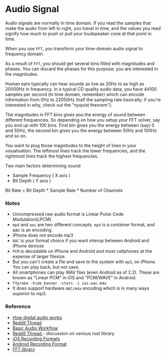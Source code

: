 # Audio Signal

Audio signals are normally in time domain. If you read the samples that make the audio from left to right, you travel in time, and the values you read signify how much to push or pull your loudspeaker cone at that point in time.

When you use `FFT`, you transform your time-domain audio signal to frequency domain.

As a result of `FFT`, you should get several bins filled with magnitudes and phases. You can discard the phases for this purpose; you are interested in the magnitudes.

Human ears typically can hear sounds as low as 20Hz to as high as 20000Hz in frequency. In a typical CD quality audio data, you have 44100 samples per second (in time domain, remember) which can encode information from 0Hz to 22050Hz (half the sampling rate basically; if you're interested in why, check out the "nyquist theorem").

The magnitudes in FFT bins gives you the energy of sound between different frequencies. So depending on how you setup your FFT solver, say you end up with 100 bins. First bin gives you the energy between (say) 0 and 50Hz, the second bin gives you the energy between 50Hz and 100Hz and so on. 

You want to plug those magnitudes to the height of lines in your visualisation. The leftmost lines track the lower frequencies, and the rightmost lines track the highest frequencies.

Two main factors determining sound
- Sample Frequency ( X axis )
- Bit Depth ( Y axis )
 
Bit Rate = Bit Depth * Sample Rate * Number of Channels

### Notes
- Uncompressed raw audio format is Linear Pulse Code Modulation(LPCM)
- `mp4` and `aac` are two different concepts. `mp4` is a container format, and aac is an encoding.
- iPhone does not encode mp3
- `AAC` is your format choice if you want interop between Android and iPhone devices
- `PCM` is decodable on iPhone and Android and most cellphones at the expense of larger filesize.
- But you can't create a file and save to the system with `mp3`, on iPhone. You can play back, but not save.
- All smartphones can play WAV files (even Android as of 2.2). These are known as "Linear PCM" in iOS and "PCM/WAVE" in Android.
- `ffprobe -hide_banner -stats -i ios-aac.m4a`
- It does support hardware `AAC/m4a` encoding which is in many ways superior to mp3.

###  Reference
- [How digital audio works](https://www.youtube.com/watch?v=1RIA9U5oXro&ab_channel=Computerphile)
- [Reddit Thread ](https://www.reddit.com/r/iOSProgramming/comments/2le7hq/how_do_i_make_a_spectrum_visualizer_for_my_music/)
- [Basic Audio Workflow](https://www.youtube.com/watch?v=JyUagzvGq7Q&ab_channel=ComputerScience)
- [Reddit Thread ](https://www.reddit.com/r/rust/comments/aua2tb/rust_2019_rust_audio/) - discussion on various rust library
- [iOS Recording Formats](https://developer.apple.com/library/archive/documentation/AudioVideo/Conceptual/MultimediaPG/UsingAudio/UsingAudio.html#//apple_ref/doc/uid/TP40009767-CH2-SW6)
- [Android Recording Format](https://developer.android.com/guide/topics/media/media-formats)
- [FFT library](https://github.com/wendykierp/JTransforms)